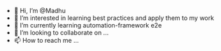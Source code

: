 - 👋 Hi, I’m @Madhu
- 👀 I’m interested in learning best practices and apply them to my work
- 🌱 I’m currently learning automation-framework e2e 
- 💞️ I’m looking to collaborate on ...
- 📫 How to reach me ...

<!---
madhu4mobile/madhu4mobile is a ✨ special ✨ repository because its `README.md` (this file) appears on your GitHub profile.
You can click the Preview link to take a look at your changes.
--->
